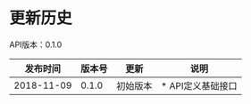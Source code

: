 # 更新历史 #
API版本：0.1.0

| 发布时间       | 版本号   | 更新   | 说明          |
| ---------- | ----- | ---- | ----------- |
| 2018-11-09 | 0.1.0 | 初始版本 | * API定义基础接口 |

